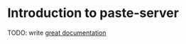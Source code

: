 # Introduction to paste-server

TODO: write [great documentation](http://jacobian.org/writing/what-to-write/)
